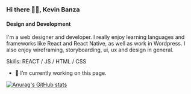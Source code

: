 ### Hi there 👋🏾, Kevin Banza 
#### Design and Development 

I'm a web designer and developer. I really enjoy learning languages and frameworks like React and React Native, as well as work in Wordpress. I also enjoy wireframing, storyboarding, ui, ux and design in general. 

Skills: REACT / JS / HTML / CSS

- 🔭 I’m currently working on this page. 


[![Anurag's GitHub stats](https://github-readme-stats.vercel.app/api?username=kevinbanza)](https://github.com/anuraghazra/github-readme-stats)
